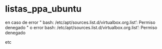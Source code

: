 # listas_ppa_ubuntu
en caso de error " bash: /etc/apt/sources.list.d/virtualbox.org.list’: Permiso denegado "
o 
error
bash: /etc/apt/sources.list.d/virtualbox.org.list’: Permiso denegado

etc 


